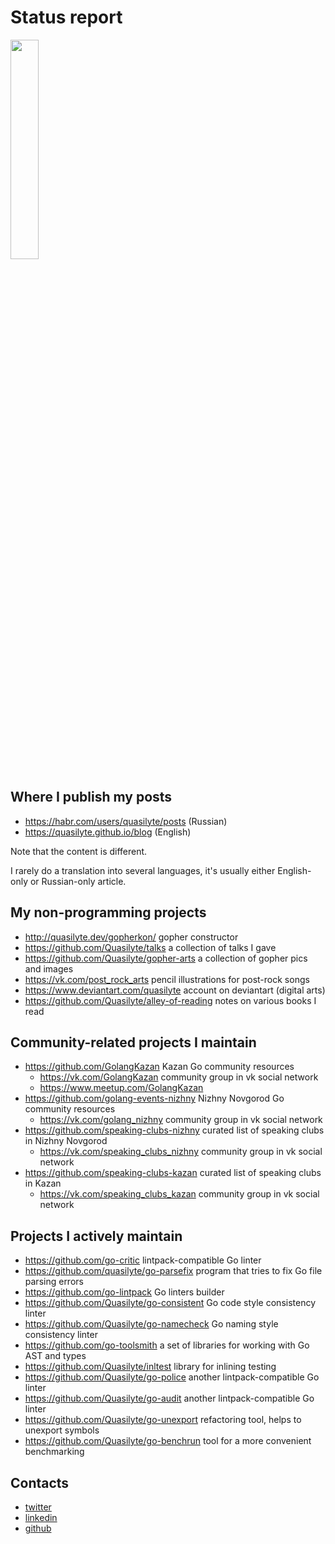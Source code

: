 # Status report

<img src="https://images-wixmp-ed30a86b8c4ca887773594c2.wixmp.com/intermediary/f/c7d894cb-8d37-4495-a454-89c868b12375/dcwhshf-506c73c7-55d6-402f-ae94-03f2d98ec36a.jpg" width="30%" height="30%">

## Where I publish my posts

* <https://habr.com/users/quasilyte/posts> (Russian)
* <https://quasilyte.github.io/blog> (English)

Note that the content is different.

I rarely do a translation into several languages, it's usually either English-only or Russian-only article.

## My non-programming projects

* <http://quasilyte.dev/gopherkon/> gopher constructor
* <https://github.com/Quasilyte/talks> a collection of talks I gave
* <https://github.com/Quasilyte/gopher-arts> a collection of gopher pics and images
* <https://vk.com/post_rock_arts> pencil illustrations for post-rock songs
* <https://www.deviantart.com/quasilyte> account on deviantart (digital arts)
* <https://github.com/Quasilyte/alley-of-reading> notes on various books I read

## Community-related projects I maintain

* <https://github.com/GolangKazan> Kazan Go community resources
  * <https://vk.com/GolangKazan> community group in vk social network
  * <https://www.meetup.com/GolangKazan>
* <https://github.com/golang-events-nizhny> Nizhny Novgorod Go community resources
  * <https://vk.com/golang_nizhny> community group in vk social network
* <https://github.com/speaking-clubs-nizhny> curated list of speaking clubs in Nizhny Novgorod
  * <https://vk.com/speaking_clubs_nizhny> community group in vk social network
* <https://github.com/speaking-clubs-kazan> curated list of speaking clubs in Kazan
  * <https://vk.com/speaking_clubs_kazan> community group in vk social network

## Projects I actively maintain

* <https://github.com/go-critic> lintpack-compatible Go linter
* <https://github.com/quasilyte/go-parsefix> program that tries to fix Go file parsing errors
* <https://github.com/go-lintpack> Go linters builder
* <https://github.com/Quasilyte/go-consistent> Go code style consistency linter
* <https://github.com/Quasilyte/go-namecheck> Go naming style consistency linter
* <https://github.com/go-toolsmith> a set of libraries for working with Go AST and types
* <https://github.com/Quasilyte/inltest> library for inlining testing
* <https://github.com/Quasilyte/go-police> another lintpack-compatible Go linter
* <https://github.com/Quasilyte/go-audit> another lintpack-compatible Go linter
* <https://github.com/Quasilyte/go-unexport> refactoring tool, helps to unexport symbols
* <https://github.com/Quasilyte/go-benchrun> tool for a more convenient benchmarking

## Contacts

* [twitter](https://twitter.com/quasilyte)
* [linkedin](https://www.linkedin.com/in/quasilyte)
* [github](https://github.com/Quasilyte)
